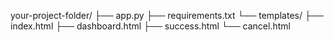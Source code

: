 your-project-folder/
├── app.py
├── requirements.txt
└── templates/
    ├── index.html
    ├── dashboard.html
    ├── success.html
    └── cancel.html